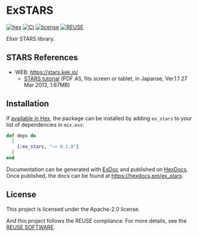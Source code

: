 # ExSTARS

[![hex](https://img.shields.io/hexpm/v/ex_stars.svg)](https://hex.pm/packages/ex_stars)
[![CI](https://github.com/tombo-works/ex_stars/actions/workflows/ci.yaml/badge.svg)](https://github.com/tombo-works/ex_stars/actions/workflows/ci.yaml)
[![license](https://img.shields.io/hexpm/l/ex_stars.svg)](https://github.com/tombo-works/ex_stars/blob/main/REUSE.toml)
[![REUSE](https://api.reuse.software/badge/github.com/tombo-works/ex_stars)](https://api.reuse.software/info/github.com/tombo-works/ex_stars)

Elixir STARS library.

## STARS References

- WEB: https://stars.kek.jp/
  - [STARS tutorial](https://stars.kek.jp/lib/exe/fetch.php?media=stars_tutorial.pdf)
    (PDF A5, fits screen or tablet, in Japanse, Ver.1.1 27 Mar 2013, 1.67MB)

## Installation

If [available in Hex](https://hex.pm/docs/publish), the package can be installed
by adding `ex_stars` to your list of dependencies in `mix.exs`:

```elixir
def deps do
  [
    {:ex_stars, "~> 0.1.0"}
  ]
end
```

Documentation can be generated with [ExDoc](https://github.com/elixir-lang/ex_doc)
and published on [HexDocs](https://hexdocs.pm). Once published, the docs can
be found at <https://hexdocs.pm/ex_stars>.

## License

This project is licensed under the Apache-2.0 license.

And this project follows the REUSE compliance.
For more details, see the [REUSE SOFTWARE](https://reuse.software/).
